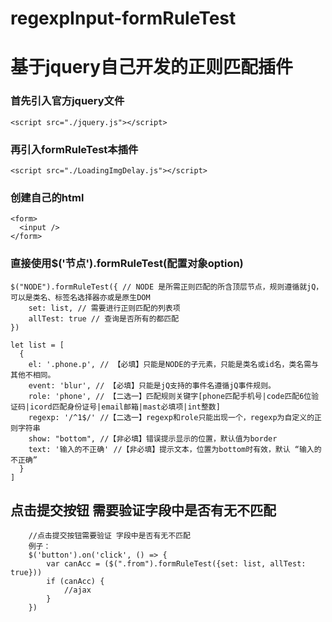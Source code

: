 # regexpInput-formRuleTest
# 基于jquery自己开发的正则匹配插件


### 首先引入官方jquery文件
```
<script src="./jquery.js"></script>
```

### 再引入formRuleTest本插件
```
<script src="./LoadingImgDelay.js"></script>
```
### 创建自己的html
```
<form>
  <input />
</form>
```

### 直接使用$('节点').formRuleTest(配置对象option)
```
$("NODE").formRuleTest({ // NODE 是所需正则匹配的所含顶层节点，规则遵循就jQ，可以是类名、标签名选择器亦或是原生DOM
    set: list, // 需要进行正则匹配的列表项
    allTest: true // 查询是否所有的都匹配
})

let list = [ 
  {
    el: '.phone.p', // 【必填】只能是NODE的子元素，只能是类名或id名，类名需与其他不相同。
    event: 'blur', // 【必填】只能是jQ支持的事件名遵循jQ事件规则。
    role: 'phone', // 【二选一】匹配规则关键字[phone匹配手机号|code匹配6位验证码|icord匹配身份证号|email邮箱|mast必填项|int整数]
    regexp: '/^1$/' //【二选一】regexp和role只能出现一个，regexp为自定义的正则字符串
    show: "bottom", //【非必填】错误提示显示的位置，默认值为border
    text: '输入的不正确' //【非必填】提示文本，位置为bottom时有效，默认 “输入的不正确”
  }
]

```
## 点击提交按钮 需要验证字段中是否有无不匹配
```
    //点击提交按钮需要验证 字段中是否有无不匹配
    例子：
    $('button').on('click', () => {
        var canAcc = ($(".from").formRuleTest({set: list, allTest: true}))
        if (canAcc) {
            //ajax
        }
    })
```


